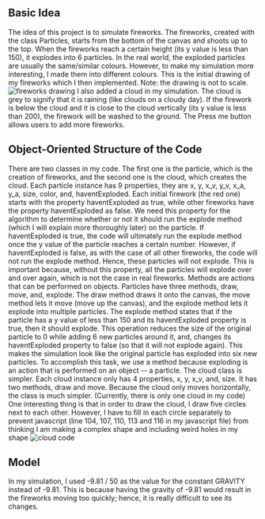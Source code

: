 ## Basic Idea
The idea of this project is to simulate fireworks. The fireworks, created with the class Particles, starts from the bottom of the canvas and shoots up to the top. When the fireworks reach a certain height (its y value is less than 150), it explodes into 6 particles. In the real world, the exploded particles are usually the same/similar colours. However, to make my simulation more interesting, I made them into different colours.
This is the initial drawing of my fireworks which I then implemented. Note: the drawing is not to scale.
![fireworks drawing](https://github.com/BishopStrachanSchool/ics4u-3-e-modelsim-EmmaHkw/blob/main/Firework%20drawing.jpeg)
I also added a cloud in my simulation. The cloud is grey to signify that it is raining (like clouds on a cloudy day). If the firework is below the cloud and it is close to the cloud vertically (its y value is less than 200), the firework will be washed to the ground. The Press me button allows users to add more fireworks.

## Object-Oriented Structure of the Code
There are two classes in my code. The first one is the particle, which is the creation of fireworks, and the second one is the cloud, which creates the cloud.
Each particle instance has 9 properties, they are x, y, x_v, y_v, x_a, y_a, size, color, and, haventExploded. Each initial firework (the red one) starts with the property haventExploded as true, while other fireworks have the property haventExploded as false. We need this property for the algorithm to determine whether or not it should run the explode method (which I will explain more thoroughly later) on the particle. If haventExploded is true, the code will ultimately run the explode method once the y value of the particle reaches a certain number. However, if haventExploded is false, as with the case of all other fireworks, the code will not run the explode method. Hence, these particles will not explode. This is important because, without this property, all the particles will explode over and over again, which is not the case in real fireworks. Methods are actions that can be performed on objects. Particles have three methods, draw, move, and, explode. The draw method draws it onto the canvas, the move method lets it move (move up the canvas), and the explode method lets it explode into multiple particles. The explode method states that if the particle has a y value of less than 150 and its haventExploded property is true, then it should explode. This operation reduces the size of the original particle to 0 while adding 6 new particles around it, and, changes its haventExploded property to false (so that it will not explode again). This makes the simulation look like the original particle has exploded into six new particles. To accomplish this task, we use a method because exploding is an action that is performed on an object -- a particle.
The cloud class is simpler. Each cloud instance only has 4 properties, x, y, x_v, and, size. It has two methods, draw and move. Because the cloud only moves horizontally, the class is much simpler. (Currently, there is only one cloud in my code) One interesting thing is that in order to draw the cloud, I draw five circles next to each other. However, I have to fill in each circle separately to prevent javascript (line 104, 107, 110, 113 and 116 in my javascript file) from thinking I am making a complex shape and including weird holes in my shape
![cloud code](https://github.com/BishopStrachanSchool/ics4u-3-e-modelsim-EmmaHkw/blob/main/Cloud%20code.png)

## Model
In my simulation, I used -9.81 / 50 as the value for the constant GRAVITY instead of -9.81. This is because having the gravity of -9.81 would result in the fireworks moving too quickly; hence, it is really difficult to see its changes.
